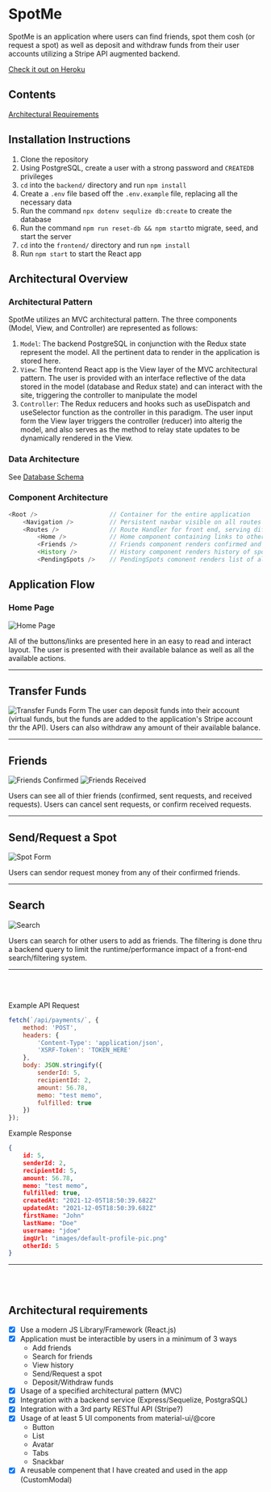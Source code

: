 # SpotMe
SpotMe is an application where users can find friends, spot them cosh (or request a spot) as well as deposit and withdraw funds from their user accounts utilizing a Stripe API augmented backend.

[Check it out on Heroku](https://spot-me-application.herokuapp.com/)

## Contents
[Architectural Requirements](architectural-requirements)

## Installation Instructions
1. Clone the repository
2. Using PostgreSQL, create a user with a strong password and `CREATEDB` privileges
3. `cd` into the `backend/` directory and run `npm install`
4. Create a `.env` file based off the `.env.example` file, replacing all the necessary data
5. Run the command `npx dotenv sequlize db:create` to create the database
6. Run the command `npm run reset-db && npm start`to migrate, seed, and start the server
7. `cd` into the `frontend/` directory and run `npm install`
8. Run `npm start` to start the React app

## Architectural Overview

### Architectural Pattern
SpotMe utilizes an MVC architectural pattern. The three components (Model, View, and Controller) are represented as follows:
1. `Model`: The backend PostgreSQL in conjunction with the Redux state represent the model. All the pertinent data to render in the application is stored here.
2. `View`: The frontend React app is the View layer of the MVC architectural pattern. The user is provided with an interface reflective of the data stored in the model (database and Redux state) and can interact with the site, triggering the controller to manipulate the model
3. `Controller`: The Redux reducers and hooks such as useDispatch and useSelector function as the controller in this paradigm. The user input form the View layer triggers the controller (reducer) into alterig the model, and also serves as the method to relay state updates to be dynamically rendered in the View.

### Data Architecture
See [Database Schema](https://github.com/monemad/spot-me/wiki/Database-Schema)

### Component Architecture

```js
<Root />                    // Container for the entire application
    <Navigation />          // Persistent navbar visible on all routes
    <Routes />              // Route Handler for front end, serving different components at each route
        <Home />            // Home component containing links to other major components
        <Friends />         // Friends component renders confirmed and pending friends
        <History />         // History component renders history of spots and transfers
        <PendingSpots />    // PendingSpots comonent renders list of all unfulfilled spots related to logged in user
```

## Application Flow

### Home Page
![Home Page](https://imgur.com/Q3QRY7G.png)

All of the buttons/links are presented here in an easy to read and interact layout. The user is presented with their available balance as well as all the available actions.

---
## Transfer Funds
![Transfer Funds Form](https://imgur.com/0PeeGPM.png)
The user can deposit funds into their account (virtual funds, but the funds are added to the application's Stripe account thr the API). Users can also withdraw any amount of their available balance.

---
## Friends
![Friends Confirmed](https://imgur.com/ikiWipq.png)
![Friends Received](https://imgur.com/8JrzEBK.png)

Users can see all of thier friends (confirmed, sent requests, and received requests). Users can cancel sent requests, or confirm received requests.

---
## Send/Request a Spot
![Spot Form](https://imgur.com/QbNJC10.png)

Users can sendor request money from any of their confirmed friends.

---
## Search
![Search](https://imgur.com/t4uYpKt.png)

Users can search for other users to add as friends. The filtering is done thru a backend query to limit the runtime/performance impact of a front-end search/filtering system.

---
<br></br>

Example API Request
```js
fetch(`/api/payments/`, {
    method: 'POST',
    headers: {
        'Content-Type': 'application/json',
        'XSRF-Token': 'TOKEN_HERE'
    },
    body: JSON.stringify({
        senderId: 5,
        recipientId: 2,
        amount: 56.78,
        memo: "test memo",
        fulfilled: true
    })
});
```

Example Response
```json
{
    id: 5,
    senderId: 2, 
    recipientId: 5, 
    amount: 56.78,
    memo: "test memo",
    fulfilled: true,
    createdAt: "2021-12-05T18:50:39.682Z"
    updatedAt: "2021-12-05T18:50:39.682Z"
    firstName: "John"
    lastName: "Doe"
    username: "jdoe"
    imgUrl: "images/default-profile-pic.png"
    otherId: 5
}
```

---
<br></br>
## Architectural requirements
- [x] Use a modern JS Library/Framework (React.js)
- [x] Application must be interactible by users in a minimum of 3 ways
    - Add friends
    - Search for friends
    - View history
    - Send/Request a spot
    - Deposit/Withdraw funds
- [x] Usage of a specified architectural pattern (MVC)
- [x] Integration with a backend service (Express/Sequelize, PostgraSQL) 
- [x] Integration with a 3rd party RESTful API (Stripe?)
- [x] Usage of at least 5 UI components from material-ui/@core
    - Button
    - List
    - Avatar
    - Tabs
    - Snackbar
- [x] A reusable compenent that I have created and used in the app (CustomModal)
